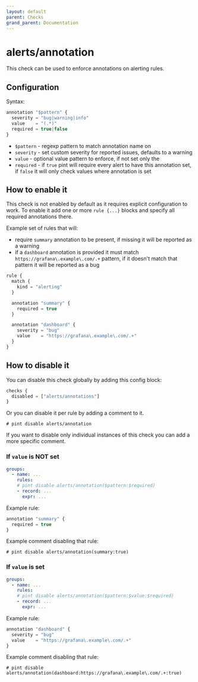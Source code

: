```yaml
---
layout: default
parent: Checks
grand_parent: Documentation
---
```


# alerts/annotation

This check can be used to enforce annotations on alerting rules.

## Configuration

Syntax:

```js
annotation "$pattern" {
  severity = "bug|warning|info"
  value    = "(.*)"
  required = true|false
}
```

- `$pattern` - regexp pattern to match annotation name on
- `severity` - set custom severity for reported issues, defaults to a warning
- `value` - optional value pattern to enforce, if not set only the 
- `required` - if `true` pint will require every alert to have this annotation set,
  if `false` it will only check values where annotation is set

## How to enable it

This check is not enabled by default as it requires explicit configuration
to work.
To enable it add one or more `rule {...}` blocks and specify all required
annotations there.

Example set of rules that will:
- require `summary` annotation to be present, if missing it will be reported as a warning
- if a `dashboard` annotation is provided it must match `https://grafana\.example\.com/.+`
  pattern, if it doesn't match that pattern it will be reported as a bug

```js
rule {
  match {
    kind = "alerting"
  }

  annotation "summary" {
    required = true
  }

  annotation "dashboard" {
    severity = "bug"
    value    = "https://grafana\.example\.com/.+"
  }
}
```

## How to disable it

You can disable this check globally by adding this config block:

```js
checks {
  disabled = ["alerts/annotations"]
}
```

Or you can disable it per rule by adding a comment to it.

`# pint disable alerts/annotation`

If you want to disable only individual instances of this check
you can add a more specific comment.

### If `value` is NOT set

```yaml
groups:
  - name: ...
    rules:
    # pint disable alerts/annotation($pattern:$required)
    - record: ...
      expr: ...
```

Example rule:

```js
annotation "summary" {
  required = true
}
```

Example comment disabling that rule:

`# pint disable alerts/annotation(summary:true)`

### If `value` is set

```yaml
groups:
  - name: ...
    rules:
    # pint disable alerts/annotation($pattern:$value:$required)
    - record: ...
      expr: ...
```

Example rule:

```js
annotation "dashboard" {
  severity = "bug"
  value    = "https://grafana\.example\.com/.+"
}
```

Example comment disabling that rule:

`# pint disable alerts/annotation(dashboard:https://grafana\.example\.com/.+:true)`
